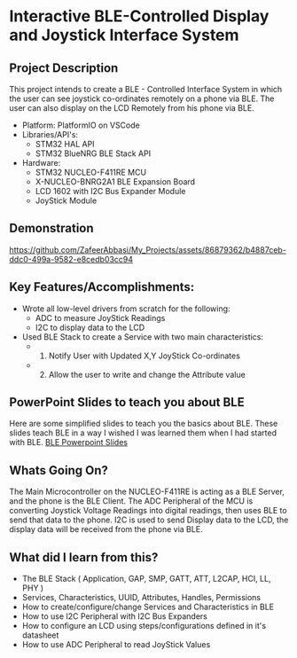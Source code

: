 # Interactive BLE-Controlled Display and Joystick Interface System

## Project Description
This project intends to create a BLE - Controlled Interface System in which the user can see joystick co-ordinates remotely on a phone via BLE. The user can also display on the LCD Remotely from his phone via BLE.

- Platform: PlatformIO on VSCode
- Libraries/API's:
    - STM32 HAL API
    - STM32 BlueNRG BLE Stack API
- Hardware: 
    - STM32 NUCLEO-F411RE MCU
    - X-NUCLEO-BNRG2A1 BLE Expansion Board
    - LCD 1602 with I2C Bus Expander Module
    - JoyStick Module

## Demonstration
https://github.com/ZafeerAbbasi/My_Projects/assets/86879362/b4887ceb-ddc0-499a-9582-e8cedb03cc94


## Key Features/Accomplishments:
- Wrote all low-level drivers from scratch for the following:
    - ADC to measure JoyStick Readings
    - I2C to display data to the LCD
- Used BLE Stack to create a Service with two main characteristics:
    - 1. Notify User with Updated X,Y JoyStick Co-ordinates
    - 2. Allow the user to write and change the Attribute value


## PowerPoint Slides to teach you about BLE
Here are some simplified slides to teach you the basics about BLE. These slides teach BLE in a way I wished I was learned them when I had started with BLE.
[BLE Powerpoint Slides](BLE.pptx)


## Whats Going On?
The Main Microcontroller on the NUCLEO-F411RE is acting as a BLE Server, and the phone is the BLE Client.
The ADC Peripheral of the MCU is converting Joystick Voltage Readings into digital readings, then uses BLE to send that data to the phone.
I2C is used to send Display data to the LCD, the display data will be received from the phone via BLE.


## What did I learn from this?
- The BLE Stack ( Application, GAP, SMP, GATT, ATT, L2CAP, HCI, LL, PHY )
- Services, Characteristics, UUID, Attributes, Handles, Permissions
- How to create/configure/change Services and Characteristics in BLE
- How to use I2C Peripheral with I2C Bus Expanders
- How to configure an LCD using steps/configurations defined in it's datasheet
- How to use ADC Peripheral to read JoyStick Values




